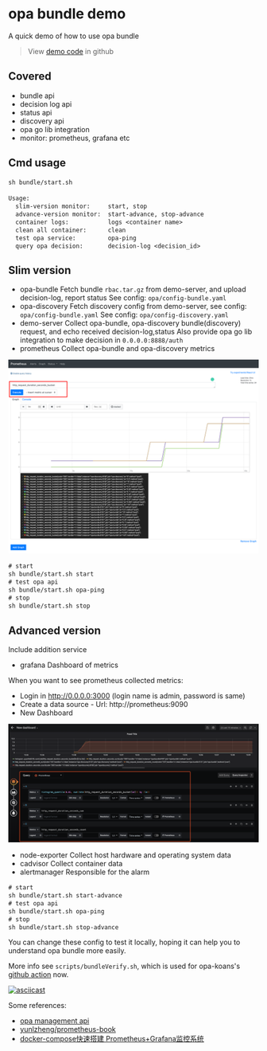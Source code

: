 # opa bundle demo

A quick demo of how to use opa bundle

> View [demo code](https://github.com/NewbMiao/opa-koans/tree/master/bundle) in github

## Covered

- bundle api
- decision log api
- status api
- discovery api
- opa go lib integration
- monitor: prometheus, grafana etc

## Cmd usage

```shell
sh bundle/start.sh

Usage:
  slim-version monitor:     start, stop
  advance-version monitor:  start-advance, stop-advance
  container logs:           logs <container name>
  clean all container:      clean
  test opa service:         opa-ping
  query opa decision:       decision-log <decision_id>
```

## Slim version

- opa-bundle
Fetch bundle `rbac.tar.gz` from demo-server, and upload decision-log, report status
See config: `opa/config-bundle.yaml`
- opa-discovery
Fetch discovery config from demo-server, see config: `opa/config-bundle.yaml`
See config: `opa/config-discovery.yaml`
- demo-server
Collect opa-bundle, opa-discovery bundle(discovery) request, and echo received decision-log,status
Also provide opa go lib integration to make decision in `0.0.0.0:8888/auth`
- prometheus
Collect opa-bundle and opa-discovery metrics

![prometheus metrics](docker-compose/graph/prometheus.png)

```shell
# start
sh bundle/start.sh start
# test opa api
sh bundle/start.sh opa-ping
# stop
sh bundle/start.sh stop
```

## Advanced version

Include addition service

- grafana
Dashboard of metrics

When you want to see prometheus collected metrics:

- Login in http://0.0.0.0:3000 (login name is admin, password is same)
- Create a data source - Url: http://prometheus:9090
- New Dashboard

![grafana metrics](docker-compose/graph/grafana.png)

- node-exporter
Collect host hardware and operating system data
- cadvisor
Collect container data
- alertmanager
Responsible for the alarm

```shell
# start
sh bundle/start.sh start-advance
# test opa api
sh bundle/start.sh opa-ping
# stop
sh bundle/start.sh stop-advance
```

You can change these config to test it locally, hoping it can help you to understand opa bundle more easily.

More info see `scripts/bundleVerify.sh`, which is used for opa-koans's [github action](https://github.com/NewbMiao/opa-koans/actions) now.

[![asciicast](https://asciinema.org/a/320653.svg)](https://asciinema.org/a/320653)

Some references:

- [opa management api](https://www.openpolicyagent.org/docs/latest/management/)
- [yunlzheng/prometheus-book](https://github.com/yunlzheng/prometheus-book)
- [docker-compose快速搭建 Prometheus+Grafana监控系统](https://juejin.im/post/5c9dc0b06fb9a070ae3da6e7)
